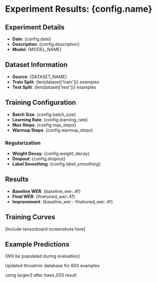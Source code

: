 # Experiment Results: {config.name}

## Experiment Details
- **Date**: {config.date}
- **Description**: {config.description}
- **Model**: {MODEL_NAME}

## Dataset Information
- **Source**: {DATASET_NAME}
- **Train Split**: {len(dataset['train'])} examples
- **Test Split**: {len(dataset['test'])} examples

## Training Configuration
- **Batch Size**: {config.batch_size}
- **Learning Rate**: {config.learning_rate}
- **Max Steps**: {config.max_steps}
- **Warmup Steps**: {config.warmup_steps}

### Regularization
- **Weight Decay**: {config.weight_decay}
- **Dropout**: {config.dropout}
- **Label Smoothing**: {config.label_smoothing}

## Results
- **Baseline WER**: {baseline_wer:.4f}
- **Final WER**: {finetuned_wer:.4f}
- **Improvement**: {baseline_wer - finetuned_wer:.4f}

## Training Curves
[Include tensorboard screenshots here]

## Example Predictions
[Will be populated during evaluation]


Updated throatmic database for 600 examples

using largev3 after base_003 result